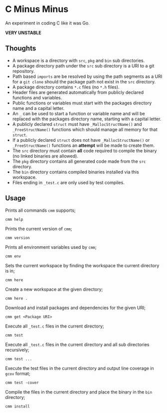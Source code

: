# C Minus Minus

An experiment in coding C like it was Go.

__VERY UNSTABLE__

## Thoughts

* A workspace is a directory with `src`, `pkg` and `bin` sub directories.
* A package directory path under the `src` sub directory is a URI to a git repository.
* Path based `imports` are be resolved by using the path segments as a URI for a `git clone` should the package path not exist in the `src` directory.
* A package directory contains `*.c` files (no `*.h` files).
* Header files are generated automatically from publicly declared functions and variables.
* Public functions or variables must start with the packages directory name and a capital letter.
* An `_` can be used to start a function or variable name and will be replaced with the packages directory name, starting with a capital letter.
* A publicly declared `struct` must have `_MallocStructName()` and `_FreeStructName()` functions which should manage all memory for that `struct`.
* If a publicly declared `struct` does not have `_MallocStructName()` or `_FreeStructName()` functions an __attempt__ will be made to create them.
* The `src` directory must contain __all__ code required to compile the binary (no linked binaries are allowed).
* The `pkg` directory contains all generated code made from the `src` directory.
* The `bin` directory contains compiled binaries installed via this workspace.
* Files ending in `_test.c` are only used by test compiles.

## Usage

Prints all commands `cmm` supports;

	cmm help

Prints the current version of `cmm`;

	cmm version

Prints all environment variables used by `cmm`;

	cmm env

Sets the current workspace by finding the workspace the current directory is in;

	cmm here

Create a new workspace at the given directory;

	cmm here .

Download and install packages and dependencies for the given URI;

	cmm get <Package URI>

Execute all `_test.c` files in the current directory;

	cmm test

Execute all `_test.c` files in the current directory and all sub directories recursively;

	cmm test ...

Execute the test files in the current directory and output line coverage in `gcov` format;

	cmm test -cover

Compile the files in the current directory and place the binary in the `bin` directory;

	cmm install
